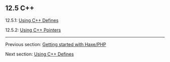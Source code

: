 ## 12.5 C++

12.5.1: [Using C++ Defines](target-cpp-defines.md)

12.5.2: [Using C++ Pointers](#)

---

Previous section: [Getting started with Haxe/PHP](target-php-getting-started.md)

Next section: [Using C++ Defines](target-cpp-defines.md)